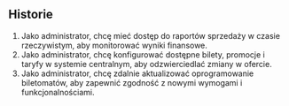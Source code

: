 ## Historie
1. Jako administrator, chcę mieć dostęp do raportów sprzedaży w czasie
rzeczywistym, aby monitorować wyniki finansowe.
2. Jako administrator, chcę konfigurować dostępne bilety, promocje i taryfy w
systemie centralnym, aby odzwierciedlać zmiany w ofercie.
3. Jako administrator, chcę zdalnie aktualizować oprogramowanie biletomatów,
aby zapewnić zgodność z nowymi wymogami i funkcjonalnościami.

